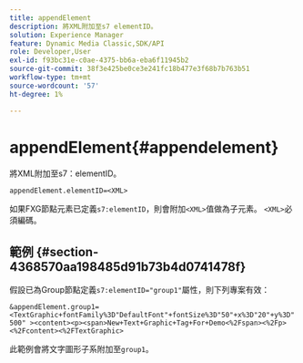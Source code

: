 ```yaml
---
title: appendElement
description: 將XML附加至s7 elementID。
solution: Experience Manager
feature: Dynamic Media Classic,SDK/API
role: Developer,User
exl-id: f93bc31e-c0ae-4375-bb6a-eba6f11945b2
source-git-commit: 38f3e425be0ce3e241fc18b477e3f68b7b763b51
workflow-type: tm+mt
source-wordcount: '57'
ht-degree: 1%

---
```


# appendElement{#appendelement}

將XML附加至s7：elementID。

`appendElement.elementID=<XML>`

如果FXG節點元素已定義`s7:elementID`，則會附加`<XML>`值做為子元素。 `<XML>`必須編碼。

## 範例 {#section-4368570aa198485d91b73b4d0741478f}

假設已為Group節點定義`s7:elementID="group1"`屬性，則下列專案有效：

`&appendElement.group1=<TextGraphic+fontFamily%3D"DefaultFont"+fontSize%3D"50"+x%3D"20"+y%3D"500" ><content><p><span>New+Text+Graphic+Tag+For+Demo<%2Fspan><%2Fp><%2Fcontent><%2FTextGraphic>`

此範例會將文字圖形子系附加至`group1`。

